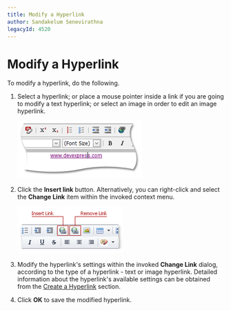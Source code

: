 ```yaml
---
title: Modify a Hyperlink
author: Sandakelum Senevirathna
legacyId: 4520
---
```

# Modify a Hyperlink
To modify a hyperlink, do the following.
1. Select a hyperlink; or place a mouse pointer inside a link if you are going to modify a text hyperlink; or select an image in order to edit an image hyperlink.
	
	![ASPxHtmlEditor-selected hyperlink](../../../images/img7375.png)
2. Click the **Insert link** button. Alternatively, you can right-click and select the **Change Link** item within the invoked context menu.
	
	![ASPxHtmlEditor-CreateHyperlink](../../../images/img7362.png)
3. Modify the hyperlink's settings within the invoked **Change Link** dialog, according to the type of a hyperlink - text or image hyperlink. Detailed information about the hyperlink's available settings can be obtained from the [Create a Hyperlink](create-a-hyperlink-in-html-editor.md) section.
4. Click **OK** to save the modified hyperlink.